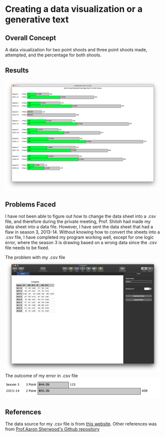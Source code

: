 # Creating a data visualization or a generative text
## Overall Concept
A data visualization for two point shoots and three point shoots made, attempted, and the percentage for both shoots.

## Results
![](Media/stats.png)

## Problems Faced
I have not been able to figure out how to change the data sheet into a .csv file, and therefore during the private meeting, Prof. Shiloh had made my data sheet into a data file. However, I have sent the data sheet that had a flaw in season 3, 2013-14. Without knowing how to convert the sheets into a .csv file, I have completed my program working well, except for one logic error, where the season 3 is drawing based on a wrong data since the .csv file needs to be fixed.

The problem with my .csv file
![](Media/data.png)
The outcome of my error in .csv file
![](Media/logicError.png)

## References
The data source for my .csv file is from [this website](https://www.basketball-reference.com/players/i/irvinky01.html).
Other references was from [Prof.Aaron Sherwood's Github repository](https://github.com/aaronsherwood/introduction_interactive_media/blob/master/processingExamples/textExamples/splitCommas/splitCommas.pde)
